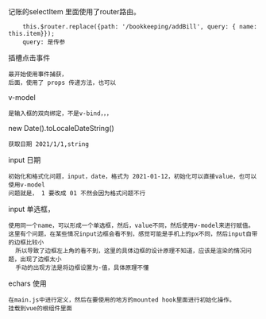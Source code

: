 记账的selectItem 里面使用了router路由。

        this.$router.replace({path: '/bookkeeping/addBill', query: { name: this.item}});
        query: 是传参

插槽点击事件

    最开始使用事件捕获，
    后面，使用了 props 传递方法，也可以

v-model

    是输入框的双向绑定，不是v-bind，，，


new Date().toLocaleDateString()

    获取日期 2021/1/1,string

input   日期

    初始化和格式化问题，input，date，格式为 2021-01-12，初始化可以直接value，也可以使用v-model
    问题就是， 1 要改成 01 不然会因为格式问题不行

input   单选框，

    使用同一个name，可以形成一个单选框，然后，value不同，然后使用v-model来进行赋值。
    这里有个问题，在某些情况input边框会看不到，感觉可能是手机上的px不同，然后input自带的边框比较小
      所以导致了边框左上角的看不到，这里的具体边框的设计原理不知道，应该是渲染的情况问题，出现了边框太小
      手动的出现方法是将边框设置为-值，具体原理不懂

echars  使用

    在main.js中进行定义，然后在要使用的地方的mounted hook里面进行初始化操作。
    挂载到vue的根组件里面

